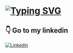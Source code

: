 # [![Typing SVG](https://readme-typing-svg.herokuapp.com?font=Fira+Code&size=22&pause=600&color=44C7F7&center=falso&vCenter=falso&repeat=verdadeiro&width=435&lines=Welcome+to+my+Github+;My+name+is+Gabriel+;I'm+a+computer+science+student)](https://git.io/typing-svg)
## 👇 Go to my linkedin
[![LinkedIn](https://img.shields.io/badge/LinkedIn-0077B5?style=for-the-badge&logo=linkedin&logoColor=white)](https://www.linkedin.com/in/gabriel-rocha-de-oliveira-82043b243/)






